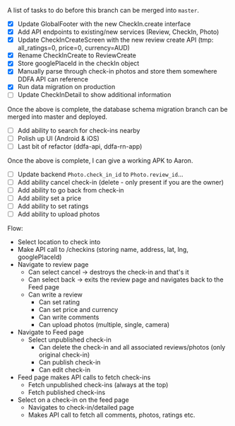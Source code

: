 A list of tasks to do before this branch can be merged into `master`.

- [x] Update GlobalFooter with the new CheckIn.create interface
- [x] Add API endpoints to existing/new services (Review, CheckIn, Photo)
- [x] Update CheckInCreateScreen with the new review create API (tmp: all_ratings=0, price=0, currency=AUD)
- [x] Rename CheckInCreate to ReviewCreate
- [x] Store googlePlaceId in the checkIn object
- [x] Manually parse through check-in photos and store them somewhere DDFA API can reference
- [x] Run data migration on production
- [ ] Update CheckInDetail to show additional information

Once the above is complete, the database schema migration branch can be merged into master and deployed.

- [ ] Add ability to search for check-ins nearby
- [ ] Polish up UI (Android & iOS)
- [ ] Last bit of refactor (ddfa-api, ddfa-rn-app)

Once the above is complete, I can give a working APK to Aaron.

- [ ] Update backend `Photo.check_in_id` to `Photo.review_id`...
- [ ] Add ability cancel check-in (delete - only present if you are the owner)
- [ ] Add ability to go back from check-in
- [ ] Add ability set a price
- [ ] Add ability to set ratings
- [ ] Add ability to upload photos

Flow:

- Select location to check into
- Make API call to /checkins (storing name, address, lat, lng, googlePlaceId)
- Navigate to review page
  - Can select cancel -> destroys the check-in and that's it
  - Can select back -> exits the review page and navigates back to the Feed page
  - Can write a review
    - Can set rating
    - Can set price and currency
    - Can write comments
    - Can upload photos (multiple, single, camera)
- Navigate to Feed page
  - Select unpublished check-in
    - Can delete the check-in and all associated reviews/photos (only original check-in)
    - Can publish check-in
    - Can edit check-in
- Feed page makes API calls to fetch check-ins
  - Fetch unpublished check-ins (always at the top)
  - Fetch published check-ins
- Select on a check-in on the feed page
  - Navigates to check-in/detailed page
  - Makes API call to fetch all comments, photos, ratings etc.
